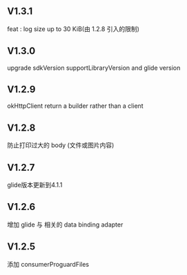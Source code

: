 ## V1.3.1
feat : log size up to 30 KiB(由 1.2.8 引入的限制)

## V1.3.0
upgrade sdkVersion supportLibraryVersion and glide version

## V1.2.9
okHttpClient return a builder rather than a client

## V1.2.8
防止打印过大的 body (文件或图片内容)

## V1.2.7

glide版本更新到4.1.1

## V1.2.6
增加 glide 与 相关的 data binding adapter

## V1.2.5

添加 consumerProguardFiles